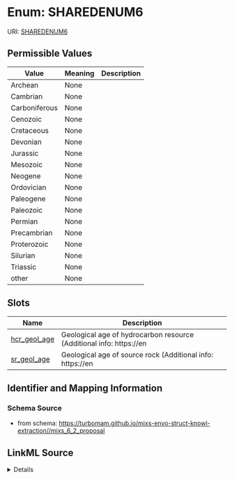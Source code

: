 # Enum: SHAREDENUM6



URI: [SHAREDENUM6](SHAREDENUM6)

## Permissible Values

| Value | Meaning | Description |
| --- | --- | --- |
| Archean | None |  |
| Cambrian | None |  |
| Carboniferous | None |  |
| Cenozoic | None |  |
| Cretaceous | None |  |
| Devonian | None |  |
| Jurassic | None |  |
| Mesozoic | None |  |
| Neogene | None |  |
| Ordovician | None |  |
| Paleogene | None |  |
| Paleozoic | None |  |
| Permian | None |  |
| Precambrian | None |  |
| Proterozoic | None |  |
| Silurian | None |  |
| Triassic | None |  |
| other | None |  |




## Slots

| Name | Description |
| ---  | --- |
| [hcr_geol_age](hcr_geol_age.md) | Geological age of hydrocarbon resource (Additional info: https://en |
| [sr_geol_age](sr_geol_age.md) | Geological age of source rock (Additional info: https://en |






## Identifier and Mapping Information







### Schema Source


* from schema: https://turbomam.github.io/mixs-envo-struct-knowl-extraction//mixs_6_2_proposal




## LinkML Source

<details>
```yaml
name: SHARED_ENUM_6
from_schema: https://turbomam.github.io/mixs-envo-struct-knowl-extraction//mixs_6_2_proposal
rank: 1000
permissible_values:
  Archean:
    text: Archean
  Cambrian:
    text: Cambrian
  Carboniferous:
    text: Carboniferous
  Cenozoic:
    text: Cenozoic
  Cretaceous:
    text: Cretaceous
  Devonian:
    text: Devonian
  Jurassic:
    text: Jurassic
  Mesozoic:
    text: Mesozoic
  Neogene:
    text: Neogene
  Ordovician:
    text: Ordovician
  Paleogene:
    text: Paleogene
  Paleozoic:
    text: Paleozoic
  Permian:
    text: Permian
  Precambrian:
    text: Precambrian
  Proterozoic:
    text: Proterozoic
  Silurian:
    text: Silurian
  Triassic:
    text: Triassic
  other:
    text: other

```
</details>
